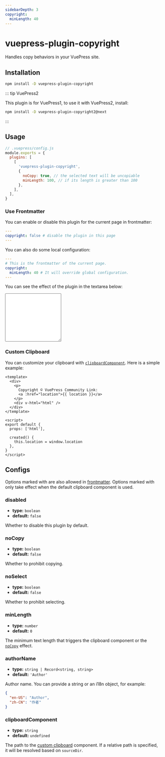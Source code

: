 ```yaml
---
sidebarDepth: 3
copyright:
  minLength: 40
---
```


# vuepress-plugin-copyright <GitHubLink repo="vuepress/vuepress-plugin-copyright"/>

Handles copy behaviors in your VuePress site.

## Installation

```sh
npm install -D vuepress-plugin-copyright
```

::: tip VuePress2

This plugin is for VuePress1, to use it with VuePress2, install:

```bash
npm install -D vuepress-plugin-copyright2@next
```

:::

## Usage

```js
// .vuepress/config.js
module.exports = {
  plugins: [
    [
      'vuepress-plugin-copyright',
      {
        noCopy: true, // the selected text will be uncopiable
        minLength: 100, // if its length is greater than 100
      },
    ],
  ],
}
```

### Use Frontmatter

You can enable or disable this plugin for the current page in frontmatter:

```yaml
---
copyright: false # disable the plugin in this page
---

```

You can also do some local configuration:

```yaml
---
# This is the frontmatter of the current page.
copyright:
  minLength: 40 # It will override global configuration.
---

```

You can see the effect of the plugin in the textarea below:

<textarea rows="10"></textarea>

<style lang="stylus">
textarea
  width 100%
  width -webkit-fill-available
  resize vertical
</style>

### Custom Clipboard

You can customize your clipboard with [`clipboardComponent`](#clipboardcomponent). Here is a simple example:

```vue
<template>
  <div>
    <p>
      Copyright © VuePress Community Link:
      <a :href="location">{{ location }}</a>
    </p>
    <div v-html="html" />
  </div>
</template>

<script>
export default {
  props: ['html'],

  created() {
    this.location = window.location
  },
}
</script>
```

## Configs

Options marked with <Badge text="frontmatter" vertical="bottom"/>are also allowed in [frontmatter](#frontmatter). Options marked with <Badge text="default" vertical="bottom"/>only take effect when the default clipboard component is used.

### disabled

- **type:** `boolean`
- **default:** `false`

Whether to disable this plugin by default.

### noCopy <Badge text="frontmatter"/>

- **type:** `boolean`
- **default:** `false`

Whether to prohibit copying.

### noSelect <Badge text="frontmatter"/>

- **type:** `boolean`
- **default:** `false`

Whether to prohibit selecting.

### minLength <Badge text="frontmatter"/>

- **type:** `number`
- **default:** `0`

The minimum text length that triggers the clipboard component or the [`noCopy`](#nocopy) effect.

### authorName <Badge text="default"/>

- **type:** `string | Record<string, string>`
- **default:** `'Author'`

Author name. You can provide a string or an i18n object, for example:

```json
{
  "en-US": "Author",
  "zh-CN": "作者"
}
```

### clipboardComponent

- **type:** `string`
- **default:** `undefined`

The path to the [custom clipboard](#custom-clipboard) component. If a relative path is specified, it will be resolved based on `sourceDir`.
